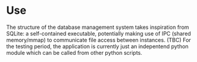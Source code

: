 # Use
The structure of the database management system takes inspiration from SQLite: a self-contained executable, potentially making use of IPC (shared memory/mmap) to communicate file access between instances.
(TBC) For the testing period, the application is currently just an indepentend python module which can be called from other python scripts.


